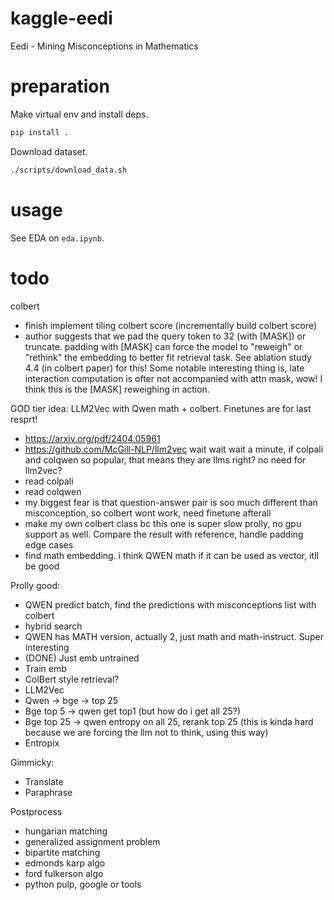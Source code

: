 # kaggle-eedi
Eedi - Mining Misconceptions in Mathematics

# preparation
Make virtual env and install deps.
```bash
pip install .
```

Download dataset.
```bash
./scripts/download_data.sh
```

# usage
See EDA on `eda.ipynb`.

# todo
colbert
* finish implement tiling colbert score (incrementally build colbert score)
* author suggests that we pad the query token to 32 (with [MASK]) or truncate. padding with [MASK] can force the model to "reweigh" or "rethink" the embedding to better fit retrieval task. See ablation study 4.4 (in colbert paper) for this! Some notable interesting thing is, late interaction computation is ofter not accompanied with attn mask, wow!  I think this is the [MASK] reweighing in action. 

GOD tier idea: LLM2Vec with Qwen math + colbert. Finetunes are for last resprt!
* https://arxiv.org/pdf/2404.05961
* https://github.com/McGill-NLP/llm2vec
wait wait wait a minute, if colpali and colqwen so popular, that means they are llms right? no need for llm2vec?
* read colpali
* read colqwen
* my biggest fear is that question-answer pair is soo much different than misconception, so colbert wont work, need finetune afterall
* make my own colbert class bc this one is super slow prolly, no gpu support as well. Compare the result with reference, handle padding edge cases
* find math embedding. i think QWEN math if it can be used as vector, itll be good 

Prolly good:
* QWEN predict batch, find the predictions with misconceptions list with colbert
* hybrid search
* QWEN has MATH version, actually 2, just math and math-instruct. Super interesting
* (DONE) Just emb untrained
* Train emb
* ColBert style retrieval?
* LLM2Vec
* Qwen -> bge -> top 25
* Bge top 5 -> qwen get top1 (but how do i get all 25?)
* Bge top 25 -> qwen entropy on all 25, rerank top 25 (this is kinda hard because we are forcing the llm not to think, using this way)
* Entropix

Gimmicky:
* Translate
* Paraphrase

Postprocess
* hungarian matching
* generalized assignment problem
* bipartite matching
* edmonds karp algo
* ford fulkerson algo
* python pulp, google or tools
